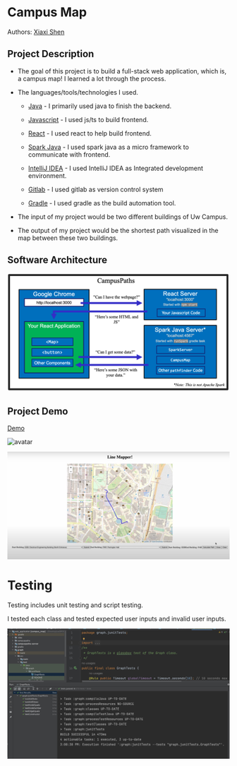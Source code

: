 # Campus Map

Authors: [Xiaxi Shen](https://github.com/xshen053)

## Project Description

- The goal of this project is to build a full-stack web application, which is, a campus map! I learned a lot through the process.

- The languages/tools/technologies I used.

  - [Java](https://www.java.com/en/) - I primarily used java to finish the backend.

  - [Javascript](https://www.javascript.com/) - I used js/ts to build frontend.

  - [React](https://cmake.org/) - I used react to help build frontend.

  - [Spark Java](https://sparkjava.com/) - I used spark java as a micro framework to communicate with frontend.

  - [IntelliJ IDEA](https://www.jetbrains.com/idea/) - I used IntelliJ IDEA as Integrated development environment.

  - [Gitlab](https://about.gitlab.com/) - I used gitlab as version control system

  - [Gradle](https://gradle.org/) - I used gradle as the build automation tool.

- The input of my project would be two different buildings of Uw Campus.
- The output of my project would be the shortest path visualized in the map between these two buildings.

## Software Architecture

![avatar](https://github.com/xshen053/CampusMap/blob/main/image/overview-diagram.png?raw=true)

## Project Demo

[Demo](https://drive.google.com/file/d/158SPp0oqFk21MmgQrR-ulyX4efA0c5Tk/view)

![avatar](https://github.com/xshen053/CampusMap/blob/main/image/a_m_1_AdobeExpress.gif?raw=true)

![avatar](https://github.com/xshen053/CampusMap/blob/main/image/demo1.jpeg?raw=true)

# Testing

Testing includes unit testing and script testing.

I tested each class and tested expected user inputs and invalid user inputs.

![example](https://github.com/xshen053/CampusMap/blob/main/image/test.jpeg?raw=true)
